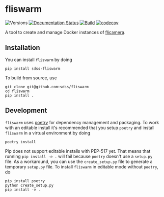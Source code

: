 # fliswarm

![Versions](https://img.shields.io/badge/python->3.8-blue)
[![Documentation Status](https://readthedocs.org/projects/sdss-fliswarm/badge/?version=latest)](https://sdss-fliswarm.readthedocs.io/en/latest/?badge=latest)
[![Build](https://img.shields.io/github/workflow/status/sdss/fliswarm/Test)](https://github.com/sdss/fliswarm/actions)
[![codecov](https://codecov.io/gh/sdss/fliswarm/branch/main/graph/badge.svg)](https://codecov.io/gh/sdss/fliswarm)

A tool to create and manage Docker instances of [flicamera](https://github.org/sdss/flicamera).

## Installation

You can install ``fliswarm`` by doing

```console
pip install sdss-fliswarm
```

To build from source, use

```console
git clone git@github.com:sdss/fliswarm
cd fliswarm
pip install .
```

## Development

`fliswarm` uses [poetry](http://poetry.eustace.io/) for dependency management and packaging. To work with an editable install it's recommended that you setup `poetry` and install `fliswarm` in a virtual environment by doing

```console
poetry install
```

Pip does not support editable installs with PEP-517 yet. That means that running `pip install -e .` will fail because `poetry` doesn't use a `setup.py` file. As a workaround, you can use the `create_setup.py` file to generate a temporary `setup.py` file. To install `fliswarm` in editable mode without `poetry`, do

```console
pip install poetry
python create_setup.py
pip install -e .
```
